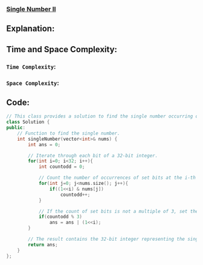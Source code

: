 ### [Single Number II](https://leetcode.com/problems/single-number-ii/)

## Explanation:

## Time and Space Complexity:
### `Time Complexity`:

### `Space Complexity`:

## Code:
```cpp
// This class provides a solution to find the single number occurring only once in an array.
class Solution {
public:
    // Function to find the single number.
    int singleNumber(vector<int>& nums) {
        int ans = 0;

        // Iterate through each bit of a 32-bit integer.
        for(int i=0; i<32; i++){
            int countodd = 0;

            // Count the number of occurrences of set bits at the i-th position in all array elements.
            for(int j=0; j<nums.size(); j++){
                if((1<<i) & nums[j]) 
                    countodd++;
            }

            // If the count of set bits is not a multiple of 3, set the corresponding bit in the result.
            if(countodd % 3) 
                ans = ans | (1<<i);
        }

        // The result contains the 32-bit integer representing the single number.
        return ans;
    }
};
```
